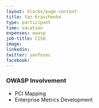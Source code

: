 ```yaml
---
layout: blocks/page-content
title: Yan Kravchenko
type: participant
time: vacation
expenses: owasp
job-title: CISO
image: 
linkedin:
twitter: yanfosec
facebook:
---
```


### OWASP Involvement

* PCI Mapping
* Enterprise Metrics Development
